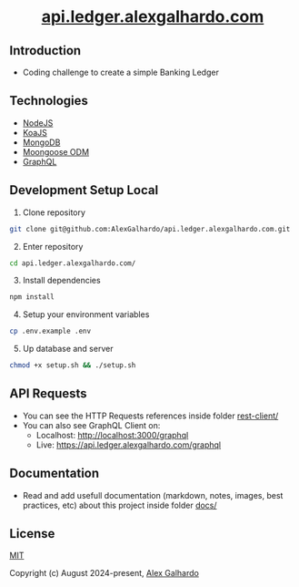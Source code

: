 <div align="center">
	<h1 align="center"><a href="https://api.ledger.alexgalhardo.com/" target="_blank">api.ledger.alexgalhardo.com</a></h1>
</div>

## Introduction

- Coding challenge to create a simple Banking Ledger

## Technologies
- [NodeJS](https://nodejs.org/en)
- [KoaJS](https://koajs.com/)
- [MongoDB](https://www.mongodb.com/)
- [Moongoose ODM](https://mongoosejs.com/)
- [GraphQL](https://graphql.org/)

## Development Setup Local

1. Clone repository
```bash
git clone git@github.com:AlexGalhardo/api.ledger.alexgalhardo.com.git
```

2. Enter repository
```bash
cd api.ledger.alexgalhardo.com/
```

3. Install dependencies
```bash
npm install
```

4. Setup your environment variables
```bash
cp .env.example .env
```

5. Up database and server
```bash
chmod +x setup.sh && ./setup.sh
```

## API Requests

- You can see the HTTP Requests references inside folder [rest-client/](rest-client/)
- You can also see GraphQL Client on:
   - Localhost: <http://localhost:3000/graphql>
   - Live: <https://api.ledger.alexgalhardo.com/graphql>

## Documentation
- Read and add usefull documentation (markdown, notes, images, best practices, etc) about this project inside folder [docs/](docs/)

## License

[MIT](http://opensource.org/licenses/MIT)

Copyright (c) August 2024-present, [Alex Galhardo](https://github.com/AlexGalhardo)
